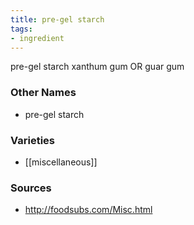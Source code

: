 ```yaml
---
title: pre-gel starch
tags:
- ingredient
---
```

pre-gel starch xanthum gum OR guar gum

### Other Names

* pre-gel starch

### Varieties

* [[miscellaneous]]

### Sources
* http://foodsubs.com/Misc.html
